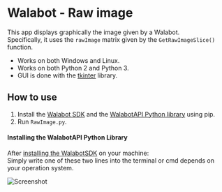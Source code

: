 # Walabot - Raw image

This app displays graphically the image given by a Walabot.  
Specifically, it uses the `rawImage` matrix given by the `GetRawImageSlice()` function.
* Works on both Windows and Linux.
* Works on both Python 2 and Python 3.
* GUI is done with the [tkinter](https://docs.python.org/3.5/library/tkinter.html) library.

## How to use

1. Install the [Walabot SDK](http://walabot.com/getting-started) and the [WalabotAPI Python library](https://github.com/Walabot-Projects/Walabot-HelloWalabot#how-to-use) using pip.
6. Run `RawImage.py`.


####  Installing the WalabotAPI Python Library

After [installing the WalabotSDK](http://walabot.com/getting-started) on your machine:  
Simply write one of these two lines into the terminal or cmd depends on your operation system.

![Screenshot](https://raw.githubusercontent.com/Walabot-Projects/Walabot-RawImage/master/screenshot.png)
